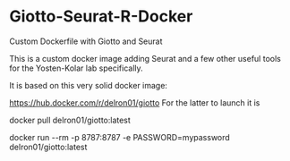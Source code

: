 # Giotto-Seurat-R-Docker
Custom Dockerfile with Giotto and Seurat

This is a custom docker image adding Seurat and a few other useful tools for the Yosten-Kolar lab specifically.

It is based on this very solid docker image:

https://hub.docker.com/r/delron01/giotto
For the latter to launch it is 

docker pull delron01/giotto:latest

docker run --rm -p 8787:8787 -e PASSWORD=mypassword delron01/giotto:latest
